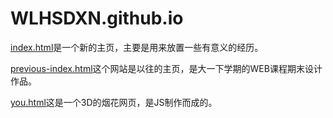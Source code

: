 # WLHSDXN.github.io

[index.html](https://http://wlhsdxn.github.io/index.html)是一个新的主页，主要是用来放置一些有意义的经历。

[previous-index.html](https:http://wlhsdxn.github.io/previous-index.html)这个网站是以往的主页，是大一下学期的WEB课程期末设计作品。

[you.html](https:http://wlhsdxn.github.io/you.html)这是一个3D的烟花网页，是JS制作而成的。
